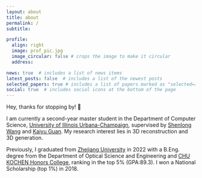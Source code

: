 ```yaml
---
layout: about
title: about
permalink: /
subtitle: 

profile:
  align: right
  image: prof_pic.jpg
  image_circular: false # crops the image to make it circular
  address:

news: true  # includes a list of news items
latest_posts: false  # includes a list of the newest posts
selected_papers: true # includes a list of papers marked as "selected={true}"
social: true  # includes social icons at the bottom of the page
---
```


Hey, thanks for stopping by! 👋

I am currently a second-year master student in the Department of Computer Science, [University of Illinois Urbana-Champaign](https://illinois.edu/), supervised by [Shenlong Wang](https://shenlong.web.illinois.edu/) and [Kaiyu Guan](http://faculty.nres.illinois.edu/~kaiyuguan/). My research interest lies in 3D reconstruction and 3D generation.

Previously, I graduated from [Zhejiang University](https://www.zju.edu.cn/english/) in 2022 with a B.Eng. degree from the Department of Optical Science and Engineering and [CHU KOCHEN Honors College](http://ckc.zju.edu.cn/), ranking in the top 5% (GPA:89.3). I won a National Scholarship (top 1%) in 2018.